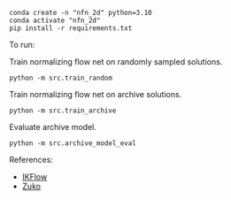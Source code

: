 ```
conda create -n "nfn_2d" python=3.10
conda activate "nfn_2d"
pip install -r requirements.txt
```

To run:

Train normalizing flow net on randomly sampled solutions.

```
python -m src.train_random
```

Train normalizing flow net on archive solutions.

```
python -m src.train_archive
```

Evaluate archive model.

```
python -m src.archive_model_eval
```

References:

- [IKFlow](https://arxiv.org/pdf/2111.08933)
- [Zuko](https://zuko.readthedocs.io/en/stable/index.html)
